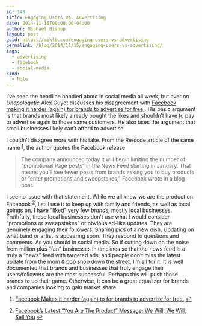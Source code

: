 ```yaml
---
id: 143
title: Engaging Users Vs. Advertising
date: 2014-11-15T00:00:00-04:00
author: Michael Bishop
layout: post
guid: https://miklb.com/engaging-users-vs-advertising
permalink: /blog/2014/11/15/engaging-users-vs-advertising/
tags:
  - advertising
  - facebook
  - social-media
kind:
  - Note
---
```

<p>I’ve seen the headline bandied about in social media all week, but over on <cite>Unapologetic</cite> Alex Guyot discusses his disagreement with <a href="http://unapologetic.io/posts/2014/11/14/facebook-makes-it-harder-again-for-brands-to-advertise-for-free/">Facebook making it harder (again) for brands to advertise for free.</a>. His basic argument is that brands most likely already bought the likes and shouldn’t have to pay to advertise again to those same customers. He also uses the argument that small businesses likely can’t afford to advertise.</p>

<p>I couldn’t disagree more with his take. From the Re/code article of the same name <sup id="fnref:1"><a href="#fn:1" class="footnote">1</a></sup>, the author quotes the Facebook release</p>
<blockquote>The company announced today it will begin limiting the number of “promotional Page posts” in the News Feed starting in January. That means you’ll see fewer posts from brands asking you to buy products or “enter promotions and sweepstakes,” Facebook wrote in a blog post.</blockquote>

<p>I see no issue with that statement. While we all know we are the product on Facebook <sup id="fnref:2"><a href="#fn:2" class="footnote">2</a></sup>, I still use it to keep up with family and friends, as well as local goings on. I have “liked” very few <em>brands</em>, mostly local businesses. Truthfully, those local businesses don’t use what I would consider “promotions or sweepstakes” or obvious ad-like updates. They are genuinely engaging their followers. Sharing pics of a new dish. Updating on what band or artist is appearing soon. They respond to questions and comments. As you should in social media. So if cutting down on the noise from million plus “fan” businesses in timelines so that the news feed is a truly a “news” feed with targeted ads, and people don’t miss the latest update from the mom & pop shop down the street, I’m all for it. It is well documented that brands and businesses that truly engage their users/followers are the most successful. Perhaps this will push those brands to up their game. Otherwise, it can be a great equalizer for brands and companies looking to gain market share.</p>

<div class="footnotes">
  <ol>
    <li id="fn:1">
      <p><a href="http://recode.net/2014/11/14/facebook-news-feed-update-cuts-down-on-promotional-brand-posts/">Facebook Makes it harder (again) to for brands to advertise for free.</a> <a href="#fnref:1" class="reversefootnote">↩</a></p>
    </li>
    <li id="fn:2">
      <p><a href="http://readwrite.com/2014/11/13/facebook-privacy-policy-transactions-data-location-targeted-advertising">Facebook’s Latest “You Are The Product” Message: We Will, We Will, Sell You</a> <a href="#fnref:2" class="reversefootnote">↩</a></p>
    </li>
  </ol>
</div>